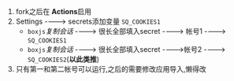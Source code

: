 1. fork之后在 **Actions**启用
2. Settings ---->  secrets添加变量 `SQ_COOKIES1`
   - `boxjs`*复制会话* ----> 很长全部填入secret ----> 帐号1 ----> `SQ_COOKIES1`
   - `boxjs`*复制会话* ----> 很长全部填入secret ---->帐号2 ----> `SQ_COOKIES2`(**以此类推**)
3. 只有第一和第二帐号可以运行,之后的需要修改应用导入,懒得改
